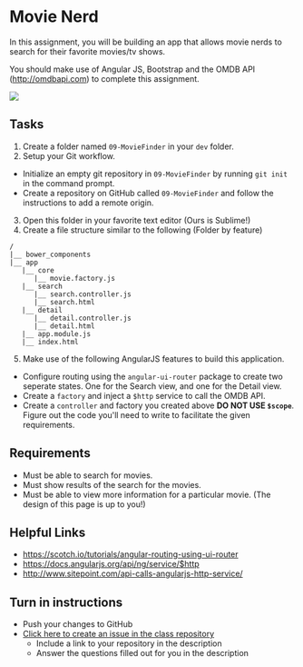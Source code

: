 # Movie Nerd

In this assignment, you will be building an app that allows movie nerds to search for their favorite movies/tv shows.

You should make use of Angular JS, Bootstrap and the OMDB API (http://omdbapi.com) to complete this assignment.

<img src="http://i.imgur.com/ebody6P.png" /> 

## Tasks
1. Create a folder named `09-MovieFinder` in your `dev` folder.
2. Setup your Git workflow.
  - Initialize an empty git repository in `09-MovieFinder` by running `git init` in the command prompt.
  - Create a repository on GitHub called `09-MovieFinder` and follow the instructions to add a remote origin.
3. Open this folder in your favorite text editor (Ours is Sublime!)
4. Create a file structure similar to the following (Folder by feature)
```
/
|__ bower_components
|__ app
   |__ core
      |__ movie.factory.js
   |__ search
      |__ search.controller.js
      |__ search.html
   |__ detail
      |__ detail.controller.js
      |__ detail.html
   |__ app.module.js
   |__ index.html

```
5. Make use of the following AngularJS features to build this application.
  - Configure routing using the `angular-ui-router` package to create two seperate states. One for the Search view, and one for the Detail view.
  - Create a `factory` and inject a `$http` service to call the OMDB API.
  - Create a `controller` and factory you created above **DO NOT USE `$scope`**. Figure out the code you'll need to write to facilitate the given requirements.
  
## Requirements
* Must be able to search for movies.
* Must show results of the search for the movies.
* Must be able to view more information for a particular movie. (The design of this page is up to you!)

## Helpful Links
* https://scotch.io/tutorials/angular-routing-using-ui-router
* https://docs.angularjs.org/api/ng/service/$http
* http://www.sitepoint.com/api-calls-angularjs-http-service/

## Turn in instructions
* Push your changes to GitHub 
* [Click here to create an issue in the class repository](https://github.com/OriginCodeAcademy/2016-CW-FallCohort/issues/new?title=09-MovieNerd&body=1.%20Where%20can%20I%20find%20your%20repository%3F%0D%0A%0D%0A%0D%0A%0D%0A2.%20Did%20you%20complete%20any%20of%20the%20extras%3F)
	* Include a link to your repository in the description
	* Answer the questions filled out for you in the description
